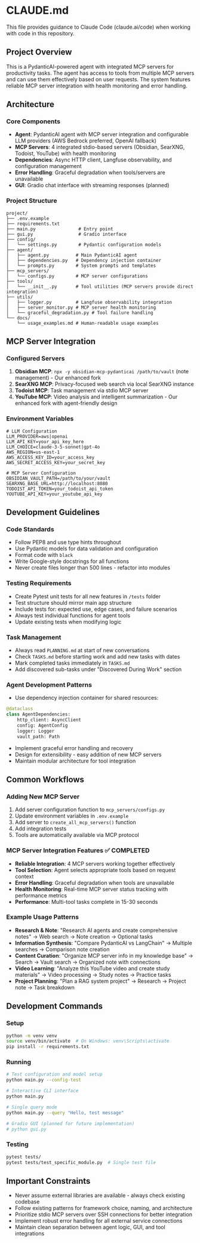 # CLAUDE.md

This file provides guidance to Claude Code (claude.ai/code) when working with code in this repository.

## Project Overview

This is a PydanticAI-powered agent with integrated MCP servers for productivity tasks. The agent has access to tools from multiple MCP servers and can use them effectively based on user requests. The system features reliable MCP server integration with health monitoring and error handling.

## Architecture

### Core Components
- **Agent**: PydanticAI agent with MCP server integration and configurable LLM providers (AWS Bedrock preferred, OpenAI fallback)
- **MCP Servers**: 4 integrated stdio-based servers (Obsidian, SearXNG, Todoist, YouTube) with health monitoring
- **Dependencies**: Async HTTP client, Langfuse observability, and configuration management
- **Error Handling**: Graceful degradation when tools/servers are unavailable
- **GUI**: Gradio chat interface with streaming responses (planned)

### Project Structure
```
project/
├── .env.example
├── requirements.txt
├── main.py                # Entry point
├── gui.py                 # Gradio interface
├── config/
│   └── settings.py        # Pydantic configuration models
├── agent/
│   ├── agent.py          # Main PydanticAI agent
│   ├── dependencies.py   # Dependency injection container
│   └── prompts.py        # System prompts and templates
├── mcp_servers/
│   └── configs.py        # MCP server configurations
├── tools/
│   └── __init__.py       # Tool utilities (MCP servers provide direct integration)
├── utils/
│   ├── logger.py         # Langfuse observability integration
│   ├── server_monitor.py # MCP server health monitoring
│   └── graceful_degradation.py # Tool failure handling
└── docs/
    └── usage_examples.md # Human-readable usage examples
```

## MCP Server Integration

### Configured Servers
1. **Obsidian MCP**: `npx -y obsidian-mcp-pydanticai /path/to/vault` (note management) - Our enhanced fork
2. **SearXNG MCP**: Privacy-focused web search via local SearXNG instance
3. **Todoist MCP**: Task management via stdio MCP server
4. **YouTube MCP**: Video analysis and intelligent summarization - Our enhanced fork with agent-friendly design

### Environment Variables
```env
# LLM Configuration
LLM_PROVIDER=aws|openai
LLM_API_KEY=your_api_key_here
LLM_CHOICE=claude-3-5-sonnet|gpt-4o
AWS_REGION=us-east-1
AWS_ACCESS_KEY_ID=your_access_key
AWS_SECRET_ACCESS_KEY=your_secret_key

# MCP Server Configuration
OBSIDIAN_VAULT_PATH=/path/to/your/vault
SEARXNG_BASE_URL=http://localhost:8080
TODOIST_API_TOKEN=your_todoist_api_token
YOUTUBE_API_KEY=your_youtube_api_key
```

## Development Guidelines

### Code Standards
- Follow PEP8 and use type hints throughout
- Use Pydantic models for data validation and configuration
- Format code with `black`
- Write Google-style docstrings for all functions
- Never create files longer than 500 lines - refactor into modules

### Testing Requirements
- Create Pytest unit tests for all new features in `/tests` folder
- Test structure should mirror main app structure
- Include tests for: expected use, edge cases, and failure scenarios
- Always test individual functions for agent tools
- Update existing tests when modifying logic

### Task Management
- Always read `PLANNING.md` at start of new conversations
- Check `TASKS.md` before starting work and add new tasks with dates
- Mark completed tasks immediately in `TASKS.md`
- Add discovered sub-tasks under "Discovered During Work" section

### Agent Development Patterns
- Use dependency injection container for shared resources:
```python
@dataclass
class AgentDependencies:
    http_client: AsyncClient
    config: AgentConfig
    logger: Logger
    vault_path: Path
```
- Implement graceful error handling and recovery
- Design for extensibility - easy addition of new MCP servers
- Maintain modular architecture for tool integration

## Common Workflows

### Adding New MCP Server
1. Add server configuration function to `mcp_servers/configs.py`
2. Update environment variables in `.env.example`
3. Add server to `create_all_mcp_servers()` function
4. Add integration tests
5. Tools are automatically available via MCP protocol

### MCP Server Integration Features ✅ COMPLETED
- **Reliable Integration**: 4 MCP servers working together effectively
- **Tool Selection**: Agent selects appropriate tools based on request context
- **Error Handling**: Graceful degradation when tools are unavailable
- **Health Monitoring**: Real-time MCP server status tracking with performance metrics
- **Performance**: Multi-tool tasks complete in 15-30 seconds

### Example Usage Patterns
- **Research & Note**: "Research AI agents and create comprehensive notes" → Web search → Note creation → Optional tasks
- **Information Synthesis**: "Compare PydanticAI vs LangChain" → Multiple searches → Comparison note creation
- **Content Curation**: "Organize MCP server info in my knowledge base" → Search → Vault search → Organized note with connections
- **Video Learning**: "Analyze this YouTube video and create study materials" → Video processing → Study notes → Practice tasks
- **Project Planning**: "Plan a RAG system project" → Research → Project note → Task breakdown

## Development Commands

### Setup
```bash
python -m venv venv
source venv/bin/activate  # On Windows: venv\Scripts\activate
pip install -r requirements.txt
```

### Running
```bash
# Test configuration and model setup
python main.py --config-test

# Interactive CLI interface
python main.py

# Single query mode
python main.py --query "Hello, test message"

# Gradio GUI (planned for future implementation)
# python gui.py
```

### Testing
```bash
pytest tests/
pytest tests/test_specific_module.py  # Single test file
```

## Important Constraints

- Never assume external libraries are available - always check existing codebase
- Follow existing patterns for framework choice, naming, and architecture
- Prioritize stdio MCP servers over SSH connections for better integration
- Implement robust error handling for all external service connections
- Maintain clean separation between agent logic, GUI, and tool integrations